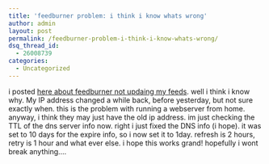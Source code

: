 ```yaml
---
title: 'feedburner problem: i think i know whats wrong'
author: admin
layout: post
permalink: /feedburner-problem-i-think-i-know-whats-wrong/
dsq_thread_id:
  - 26008739
categories:
  - Uncategorized
---
```

i posted [here about feedburner not updaing my feeds][1]. well i think i know why. My IP address changed a while back, before yesterday, but not sure exactly when. this is the problem with running a webserver from home. anyway, i think they may just have the old ip address. im just checking the TTL of the dns server info now. right i just fixed the DNS info (i hope). it was set to 10 days for the expire info, so i now set it to 1day. refresh is 2 hours, retry is 1 hour and what ever else. i hope this works grand! hopefully i wont break anything&#8230;.

 [1]: http://blog.lotas-smartman.net/%22http://blog.lotas-smartman.net/archives/2004/03/26/1633/just-testing-feedburners-ping-updates//%22